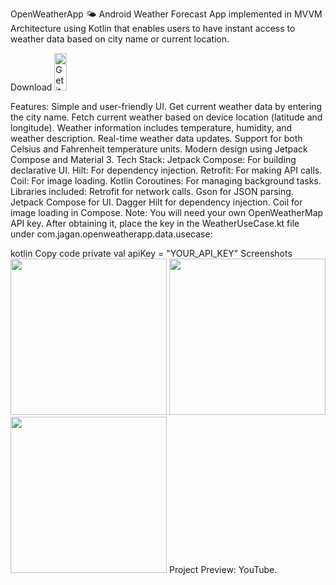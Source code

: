OpenWeatherApp 🌤️
Android Weather Forecast App implemented in MVVM Architecture using Kotlin that enables users to have instant access to weather data based on city name or current location.

Download
<a href='https://play.google.com/store/apps/details?id=com.jagan.openweatherapp'><img alt='Get it on Google Play' src='https://upload.wikimedia.org/wikipedia/commons/thumb/7/78/Google_Play_Store_badge_EN.svg/512px-Google_Play_Store_badge_EN.svg.png' width="20%" height="60"/></a>

Features:
Simple and user-friendly UI.
Get current weather data by entering the city name.
Fetch current weather based on device location (latitude and longitude).
Weather information includes temperature, humidity, and weather description.
Real-time weather data updates.
Support for both Celsius and Fahrenheit temperature units.
Modern design using Jetpack Compose and Material 3.
Tech Stack:
Jetpack Compose: For building declarative UI.
Hilt: For dependency injection.
Retrofit: For making API calls.
Coil: For image loading.
Kotlin Coroutines: For managing background tasks.
Libraries included:
Retrofit for network calls.
Gson for JSON parsing.
Jetpack Compose for UI.
Dagger Hilt for dependency injection.
Coil for image loading in Compose.
Note: You will need your own OpenWeatherMap API key. After obtaining it, place the key in the WeatherUseCase.kt file under com.jagan.openweatherapp.data.usecase:

kotlin
Copy code
private val apiKey = "YOUR_API_KEY"
Screenshots
<img src="https://via.placeholder.com/250x500.png?text=City+Weather+Search" width="250">	<img src="https://via.placeholder.com/250x500.png?text=Location+Weather" width="250">	<img src="https://via.placeholder.com/250x500.png?text=Weather+Details" width="250">
Project Preview: YouTube.
